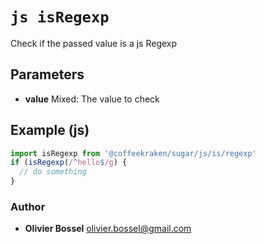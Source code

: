 


<!-- @namespace    sugar.js.is -->

# ```js isRegexp ```


Check if the passed value is a js Regexp

## Parameters

- **value**  Mixed: The value to check



## Example (js)

```js
import isRegexp from '@coffeekraken/sugar/js/is/regexp'
if (isRegexp(/^hello$/g) {
  // do something
}
```


### Author
- **Olivier Bossel** <a href="mailto:olivier.bossel@gmail.com">olivier.bossel@gmail.com</a> 



